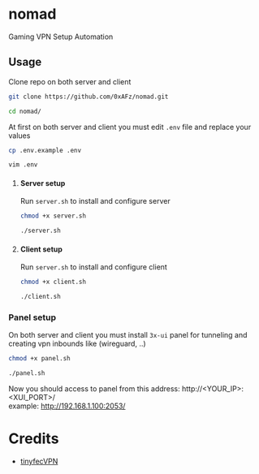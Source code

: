 # nomad
Gaming VPN Setup Automation

## Usage
Clone repo on both server and client
```bash
git clone https://github.com/0xAFz/nomad.git

cd nomad/
```
At first on both server and client you must edit `.env` file and replace your values 
```bash
cp .env.example .env

vim .env
```
1. #### Server setup
    Run `server.sh` to install and configure server
    ```bash
    chmod +x server.sh

    ./server.sh
    ```
2. #### Client setup
    Run `server.sh` to install and configure client
    ```bash
    chmod +x client.sh

    ./client.sh
    ```
### Panel setup
On both server and client you must install `3x-ui` panel for tunneling and creating vpn inbounds like (wireguard, ..)
```bash
chmod +x panel.sh

./panel.sh
```
Now you should access to panel from this address: http://<YOUR_IP>:<XUI_PORT>/  
example: http://192.168.1.100:2053/

# Credits
- [tinyfecVPN](https://github.com/wangyu-/tinyfecVPN)
